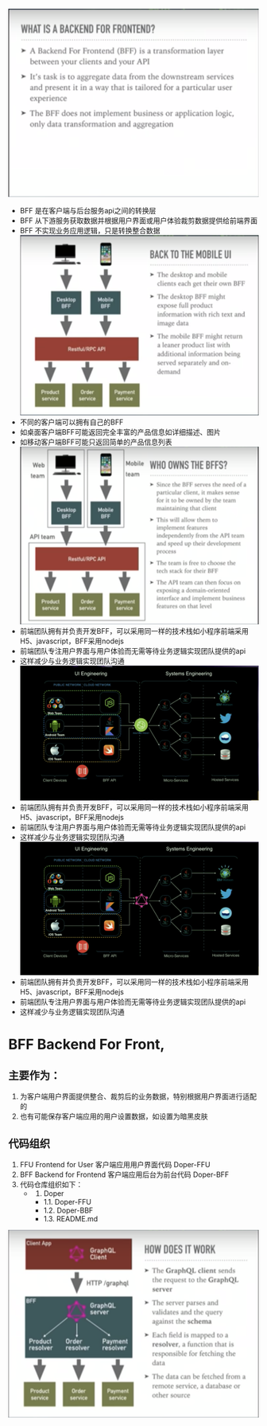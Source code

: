 ![What BFF ](document/WhatBFF.png)
- BFF 是在客户端与后台服务api之间的转换层
- BFF 从下游服务获取数据并根据用户界面或用户体验裁剪数据提供给前端界面
- BFF 不实现业务应用逻辑，只是转换整合数据
![Who owns BFF](document/Back2Mobile.png)
- 不同的客户端可以拥有自己的BFF
- 如桌面客户端BFF可能返回完全丰富的产品信息如详细描述、图片
- 如移动客户端BFF可能只返回简单的产品信息列表
![Who owns BFF](document/WhoOwnsBFF.png)
- 前端团队拥有并负责开发BFF，可以采用同一样的技术栈如小程序前端采用H5、javascript，BFF采用nodejs
- 前端团队专注用户界面与用户体验而无需等待业务逻辑实现团队提供的api
- 这样减少与业务逻辑实现团队沟通
![Who owns BFF](document/WhoOwnsBFF1.png)
- 前端团队拥有并负责开发BFF，可以采用同一样的技术栈如小程序前端采用H5、javascript，BFF采用nodejs
- 前端团队专注用户界面与用户体验而无需等待业务逻辑实现团队提供的api
- 这样减少与业务逻辑实现团队沟通
![Who owns BFF](document/WhoOwnsBFF2.png)
- 前端团队拥有并负责开发BFF，可以采用同一样的技术栈如小程序前端采用H5、javascript，BFF采用nodejs
- 前端团队专注用户界面与用户体验而无需等待业务逻辑实现团队提供的api
- 这样减少与业务逻辑实现团队沟通

# BFF Backend For Front, 
## 主要作为：
1. 为客户端用户界面提供整合、裁剪后的业务数据，特别根据用户界面进行适配的
1. 也有可能保存客户端应用的用户设置数据，如设置为暗黑皮肤
## 代码组织
1. FFU Frontend for User 客户端应用用户界面代码    Doper-FFU
1. BFF Backend for Frontend 客户端应用后台为前台代码   Doper-BFF
1. 代码仓库组织如下：   
    - 1.  Doper
        - 1.1. Doper-FFU
        - 1.2. Doper-BBF
        - 1.3. README.md

![How Graphql BFFWorks](document/HowBFFWorks.png)
